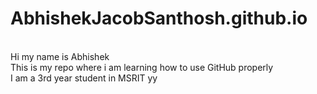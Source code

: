 # AbhishekJacobSanthosh.github.io

<br> Hi my name is Abhishek
<br> This is my repo where i am learning how to use GitHub properly
<br> I am a 3rd year student in MSRIT 
yy

